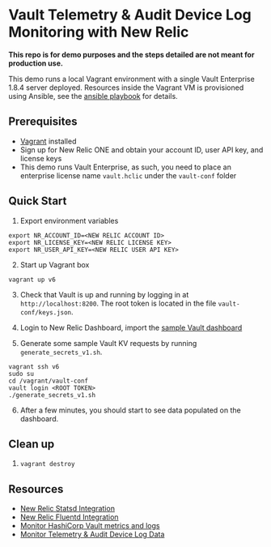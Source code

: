 # Vault Telemetry & Audit Device Log Monitoring with New Relic

**This repo is for demo purposes and the steps detailed are not meant for production use.**

This demo runs a local Vagrant environment with a single Vault Enterprise 1.8.4 server deployed.
Resources inside the Vagrant VM is provisioned using Ansible, see the [ansible playbook](vault-playbook-vagrant.yml) 
for details.

## Prerequisites

* [Vagrant](https://www.vagrantup.com/downloads) installed 
* Sign up for New Relic ONE and obtain your account ID, user API key, and license keys
* This demo runs Vault Enterprise, as such, you need to place an enterprise license name `vault.hclic` under 
  the `vault-conf` folder 

## Quick Start

1. Export environment variables

```shell
export NR_ACCOUNT_ID=<NEW RELIC ACCOUNT ID>
export NR_LICENSE_KEY=<NEW RELIC LICENSE KEY>
export NR_USER_API_KEY=<NEW RELIC USER API KEY>
```

2. Start up Vagrant box

```shell
vagrant up v6
```

3. Check that Vault is up and running by logging in at `http://localhost:8200`. The root token is located in
   the file `vault-conf/keys.json`.

4. Login to New Relic Dashboard, import the [sample Vault dashboard](./sample_nr_dashboard.json)

5. Generate some sample Vault KV requests by running `generate_secrets_v1.sh`.

```shell
vagrant ssh v6
sudo su
cd /vagrant/vault-conf
vault login <ROOT TOKEN>
./generate_secrets_v1.sh
```

6. After a few minutes, you should start to see data populated on the dashboard.

## Clean up

1. `vagrant destroy`

## Resources

- [New Relic Statsd Integration](https://docs.newrelic.com/docs/infrastructure/host-integrations/host-integrations-list/statsd-monitoring-integration-version-2/#install)
- [New Relic Fluentd Integration](https://docs.newrelic.com/docs/logs/forward-logs/fluentd-plugin-log-forwarding/)
- [Monitor HashiCorp Vault metrics and logs](https://www.datadoghq.com/blog/monitor-vault-metrics-and-logs/)
- [Monitor Telemetry & Audit Device Log Data](https://learn.hashicorp.com/tutorials/vault/monitor-telemetry-audit-splunk?in=vault/monitoring)